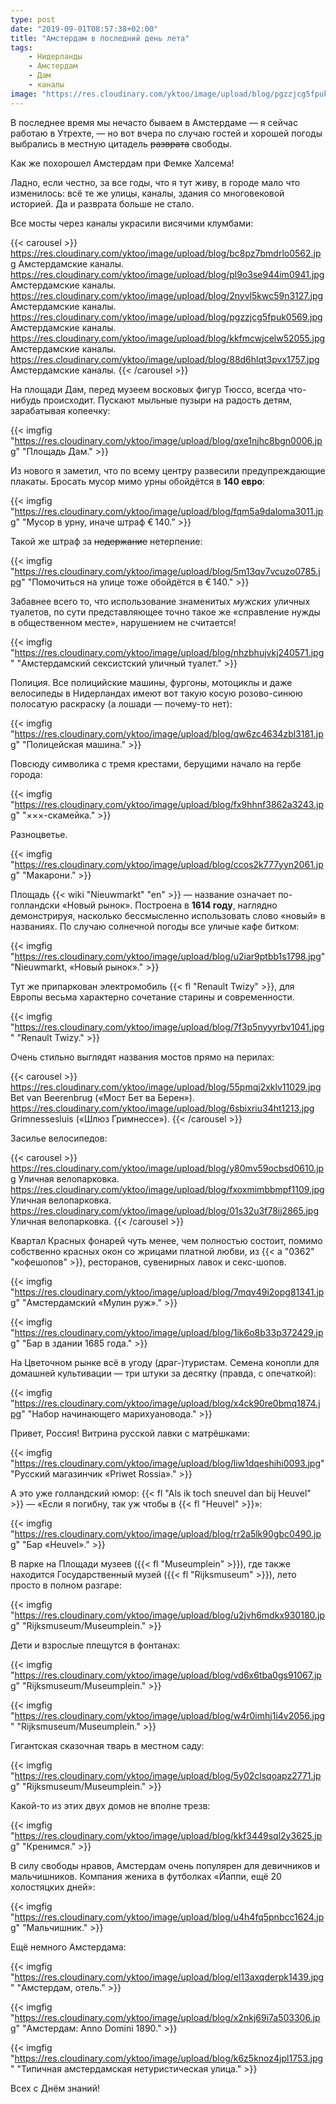 ```yaml
---
type: post
date: "2019-09-01T08:57:38+02:00"
title: "Амстердам в последний день лета"
tags:
    - Нидерланды
    - Амстердам
    - Дам
    - каналы
image: "https://res.cloudinary.com/yktoo/image/upload/blog/pgzzjcg5fpuk0569.jpg"
---
```


В последнее время мы нечасто бываем в Амстердаме — я сейчас работаю в Утрехте, — но вот вчера по случаю гостей и хорошей погоды выбрались в местную цитадель ~~разврата~~ свободы.

Как же похорошел Амстердам при Фемке Халсема!

Ладно, если честно, за все годы, что я тут живу, в городе мало что изменилось: всё те же улицы, каналы, здания со многовековой историей. Да и разврата больше не стало.

<!--more-->

Все мосты через каналы украсили висячими клумбами:

{{< carousel >}}
    https://res.cloudinary.com/yktoo/image/upload/blog/bc8pz7bmdrlo0562.jpg Амстердамские каналы.
    https://res.cloudinary.com/yktoo/image/upload/blog/pl9o3se944im0941.jpg Амстердамские каналы.
    https://res.cloudinary.com/yktoo/image/upload/blog/2nyvl5kwc59n3127.jpg Амстердамские каналы.
    https://res.cloudinary.com/yktoo/image/upload/blog/pgzzjcg5fpuk0569.jpg Амстердамские каналы.
    https://res.cloudinary.com/yktoo/image/upload/blog/kkfmcwjcelw52055.jpg Амстердамские каналы.
    https://res.cloudinary.com/yktoo/image/upload/blog/88d6hlqt3pvx1757.jpg Амстердамские каналы.
{{< /carousel >}}

На площади Дам, перед музеем восковых фигур Тюссо, всегда что-нибудь происходит. Пускают мыльные пузыри на радость детям, зарабатывая копеечку:

{{< imgfig "https://res.cloudinary.com/yktoo/image/upload/blog/qxe1njhc8bgn0006.jpg" "Площадь Дам." >}}

Из нового я заметил, что по всему центру развесили предупреждающие плакаты. Бросать мусор мимо урны обойдётся в **140 евро**:

{{< imgfig "https://res.cloudinary.com/yktoo/image/upload/blog/fqm5a9daloma3011.jpg" "Мусор в урну, иначе штраф € 140." >}}

Такой же штраф за ~~недержание~~ нетерпение:

{{< imgfig "https://res.cloudinary.com/yktoo/image/upload/blog/5m13qv7vcuzo0785.jpg" "Помочиться на улице тоже обойдётся в € 140." >}}

Забавнее всего то, что использование знаменитых *мужских* уличных туалетов, по сути представляющее точно такое же «справление нужды в общественном месте», нарушением не считается! 

{{< imgfig "https://res.cloudinary.com/yktoo/image/upload/blog/nhzbhujvkj240571.jpg" "Амстердамский сексистский уличный туалет." >}}

Полиция. Все полицийские машины, фургоны, мотоциклы и даже велосипеды в Нидерландах имеют вот такую косую розово-синюю полосатую раскраску (а лошади — почему-то нет):

{{< imgfig "https://res.cloudinary.com/yktoo/image/upload/blog/qw6zc4634zbl3181.jpg" "Полицейская машина." >}}

Повсюду символика с тремя крестами, берущими начало на гербе города:

{{< imgfig "https://res.cloudinary.com/yktoo/image/upload/blog/fx9hhnf3862a3243.jpg" "×××-скамейка." >}}

Разноцветье.

{{< imgfig "https://res.cloudinary.com/yktoo/image/upload/blog/ccos2k777yyn2061.jpg" "Макарони." >}}

Площадь {{< wiki "Nieuwmarkt" "en" >}} — название означает по-голландски «Новый рынок». Построена в **1614 году**, наглядно демонстрируя, насколько бессмысленно использовать слово «новый» в названиях. По случаю солнечной погоды все уличые кафе битком: 

{{< imgfig "https://res.cloudinary.com/yktoo/image/upload/blog/u2iar9ptbb1s1798.jpg" "Nieuwmarkt, «Новый рынок»." >}}

Тут же припаркован электромобиль {{< fl "Renault Twizy" >}}, для Европы весьма характерно сочетание старины и современности.

{{< imgfig "https://res.cloudinary.com/yktoo/image/upload/blog/7f3p5nyyyrbv1041.jpg" "Renault Twizy." >}}

Очень стильно выглядят названия мостов прямо на перилах:

{{< carousel >}}
    https://res.cloudinary.com/yktoo/image/upload/blog/55pmqj2xklv11029.jpg Bet van Beerenbrug («Мост Бет ва Берен»).
    https://res.cloudinary.com/yktoo/image/upload/blog/6sbixriu34ht1213.jpg Grimnessesluis («Шлюз Гримнессе»).
{{< /carousel >}}

Засилье велосипедов:

{{< carousel >}}
    https://res.cloudinary.com/yktoo/image/upload/blog/y80mv59ocbsd0610.jpg Уличная велопарковка.
    https://res.cloudinary.com/yktoo/image/upload/blog/fxoxmimbbmpf1109.jpg Уличная велопарковка.
    https://res.cloudinary.com/yktoo/image/upload/blog/01s32u3f78ij2865.jpg Уличная велопарковка.
{{< /carousel >}}

Квартал Красных фонарей чуть менее, чем полностью состоит, помимо собственно красных окон со жрицами платной любви, из {{< a "0362" "кофешопов" >}}, ресторанов, сувенирных лавок и секс-шопов.

{{< imgfig "https://res.cloudinary.com/yktoo/image/upload/blog/7mqv49i2opg81341.jpg" "Амстердамский «Мулин руж»." >}}

{{< imgfig "https://res.cloudinary.com/yktoo/image/upload/blog/1ik6o8b33p372429.jpg" "Бар в здании 1685 года." >}}

На Цветочном рынке всё в угоду (драг-)туристам. Семена конопли для домашней культивации — три штуки за десятку (правда, с опечаткой):

{{< imgfig "https://res.cloudinary.com/yktoo/image/upload/blog/x4ck90re0bmq1874.jpg" "Набор начинающего марихуановода." >}}

Привет, Россия! Витрина русской лавки с матрёшками:

{{< imgfig "https://res.cloudinary.com/yktoo/image/upload/blog/liw1dqeshihi0093.jpg" "Русский магазинчик «Priwet Rossia»." >}}

А это уже голландский юмор: {{< fl "Als ik toch sneuvel dan bij Heuvel" >}} — «Если я погибну, так уж чтобы в {{< fl "Heuvel" >}}»:

{{< imgfig "https://res.cloudinary.com/yktoo/image/upload/blog/rr2a5lk90gbc0490.jpg" "Бар «Heuvel»." >}}

В парке на Площади музеев ({{< fl "Museumplein" >}}), где также находится Государственный музей ({{< fl "Rijksmuseum" >}}), лето просто в полном разгаре:

{{< imgfig "https://res.cloudinary.com/yktoo/image/upload/blog/u2jvh6mdkx930180.jpg" "Rijksmuseum/Museumplein." >}}

Дети и взрослые плещутся в фонтанах:

{{< imgfig "https://res.cloudinary.com/yktoo/image/upload/blog/vd6x6tba0gs91067.jpg" "Rijksmuseum/Museumplein." >}}

{{< imgfig "https://res.cloudinary.com/yktoo/image/upload/blog/w4r0imhj1i4v2056.jpg" "Rijksmuseum/Museumplein." >}}

Гигантская сказочная тварь в местном саду:

{{< imgfig "https://res.cloudinary.com/yktoo/image/upload/blog/5y02clsqoapz2771.jpg" "Rijksmuseum/Museumplein." >}}

Какой-то из этих двух домов не вполне трезв:

{{< imgfig "https://res.cloudinary.com/yktoo/image/upload/blog/kkf3449sql2y3625.jpg" "Кренимся." >}}

В силу свободы нравов, Амстердам очень популярен для девичников и мальчишников. Компания жениха в футболках «Йаппи, ещё 20 холостяцких дней»:

{{< imgfig "https://res.cloudinary.com/yktoo/image/upload/blog/u4h4fq5pnbcc1624.jpg" "Мальчишник." >}}

Ещё немного Амстердама:

{{< imgfig "https://res.cloudinary.com/yktoo/image/upload/blog/el13axqderpk1439.jpg" "Амстердам, отель." >}}

{{< imgfig "https://res.cloudinary.com/yktoo/image/upload/blog/x2nkj69i7a503306.jpg" "Амстердам: Anno Domini 1890." >}}

{{< imgfig "https://res.cloudinary.com/yktoo/image/upload/blog/k6z5knoz4jpl1753.jpg" "Типичная амстердамская нетуристическая улица." >}}

Всех с Днём знаний!